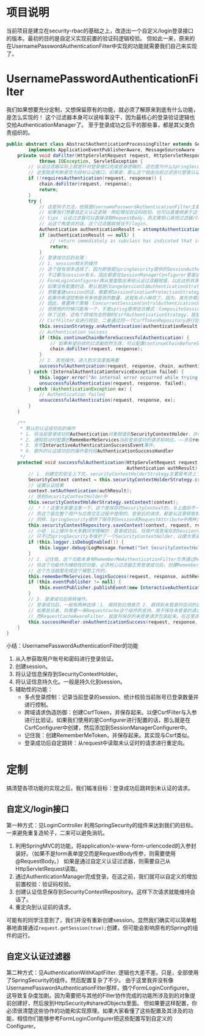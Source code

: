 # 项目说明
当前项目是建立在security-rbac的基础之上，改造出一个自定义/login登录接口的版本。最初的目的是自定义实现前置的验证码逻辑校验。
但如此一来，原来的在UsernamePasswordAuthenticationFilter中实现的功能就需要我们自己来实现了。

# UsernamePasswordAuthenticationFilter
我们如果想要充分定制，又想保留原有的功能，就必须了解原来到底有什么功能，是怎么实现的！
这个过滤器本身可以说啥事没干，因为最核心的登录验证逻辑也交给AuthenticationManager了。
至于登录成功之后干的那些事，都是其父类负责组织的。
```java
public abstract class AbstractAuthenticationProcessingFilter extends GenericFilterBean
        implements ApplicationEventPublisherAware, MessageSourceAware {
    private void doFilter(HttpServletRequest request, HttpServletResponse response, FilterChain chain)
            throws IOException, ServletException {
        // 认证过滤器实际上就是针对登录接口完成登录逻辑的，这也是为什么SpringSecurity没有定义/login，或者/j_spring_security_check，却能直接处理的原因
        // 这里就是判断是否为目标认证接口，如果是，那么这个就由当前过滤进行登录认证
        if (!requiresAuthentication(request, response)) {
            chain.doFilter(request, response);
            return;
        }
        try {
            // 这是钩子方法。他就是UsernamePasswordAuthenticationFilter主要实现的方法，在这个方法里面完成的登录认证逻辑
            // 如果我们想要自定义认证逻辑：例如增加验证码校验。也可以直接继承于这个抽象类。
            // tips：认证过滤器可以直接读取RequestBody，而无需担心其他过滤器/Controller因为重复读取请求体而异常的情况。
            // 从这个角度说的话，这个过滤器就相当于/login。
            Authentication authenticationResult = attemptAuthentication(request, response);
            if (authenticationResult == null) {
                // return immediately as subclass has indicated that it hasn't completed
                return;
            }
            // 登录成功后的处理：
            // 1. session相关的操作
            // 这个就有很多选择了，因为即使是SpringSecurity提供的SessionAuthenticationStrategy实现，都有不少。
            // 不过都与session有关。因此都是在SessionManagerConfigurer里面进行配置并放到HttpSecurity的sharedObject属性里面。
            // FormLoginConfigurer再从里面取出来给认证过滤器赋值，以此达到共享协同一致。
            // 如果没有配置的话，默认就是ChangeSessionIdAuthenticationStrategy。这个只是给session更换个sessionId，并不重建session。
            // 想要重建session的话，需要用SessionFixationProtectionStrategy。可以防御“会话固定攻击”
            // 如果你希望控制账号多地登录的数量，这就有点小麻烦了。因为，首先你需要记录账号已经登录的session，然后校验是否已经达到极限。
            // 因此，需要两个策略：ConcurrentSessionControlAuthenticationStrategy（控制登录数量）、RegisterSessionAuthenticationStrategy（登记已登录账号和session）
            // 但使用的时候只能有一个，于是spring使用组合模式：CompositeSessionAuthenticationStrategy。搞多少个都行。
            // 除了这些，还有个跨域攻击防御的CsrfAuthenticationStrategy，就是创建csrfToken，放到RequestAttribute中。
            // CsrfFilter会进行校验，二者通过同一个CsrfTokenRepository进行协同。
            this.sessionStrategy.onAuthentication(authenticationResult, request, response);
            // Authentication success
            if (this.continueChainBeforeSuccessfulAuthentication) {
                // 如果希望后续的过滤器依然生效，可以配置continueChainBeforeSuccessfulAuthentication。但正常都不需要。
                chain.doFilter(request, response);
            }
            // 2. 其他操作。进入到方法里面再看
            successfulAuthentication(request, response, chain, authenticationResult);
        } catch (InternalAuthenticationServiceException failed) {
            this.logger.error("An internal error occurred while trying to authenticate the user.", failed);
            unsuccessfulAuthentication(request, response, failed);
        } catch (AuthenticationException ex) {
            // Authentication failed
            unsuccessfulAuthentication(request, response, ex);
        }
    }

    /**
     * 默认的认证成功后的操作
     * 1. 将当前登录成功的Authentication对象赋值到SecurityContextHolder，并保存起来（默认是保存到session中）。
     * 2. 通知启动时配置的RememberMeServices当前登录成功的请求和响应。——涉及rememberMe的token管理。
     * 3. 发布InteractiveAuthenticationSuccessEvent事件。
     * 4. 额外的认证成功后的操作委托给AuthenticationSuccessHandler
     */
    protected void successfulAuthentication(HttpServletRequest request, HttpServletResponse response, FilterChain chain,
                                            Authentication authResult) throws IOException, ServletException {
        // 1. 创建空的安全上下文。securityContextHolderStrategy主要是考虑上下文可能需要跨线程使用，一般应用，直接放到ThreadLocal里面就好了。框架设计时需要考虑小众需求。
        SecurityContext context = this.securityContextHolderStrategy.createEmptyContext();
        // 设置认证结果
        context.setAuthentication(authResult);
        // 放到SecurityContextHolder中
        this.securityContextHolderStrategy.setContext(context);
        // ！！！这里大家要注意一下，这个是保存的SecurityContext的。与上面的不一样的是，上面的只能在当前请求中使用。
        // 而这个是在整个用户与应用交互过程中使用的。登录后的请求，都是从这里获取到SecurityContext，再恢复到SecurityContextHolder中的。
        // 同样，SpringSecurity提供了保存到Session和RequestAttribute中两种方式。一般我们都保存到session中。
        this.securityContextRepository.saveContext(context, request, response);
        // 小结：以上操作与大多数同学理解的：登录成功后，将用户信息保存到Session中这个是一致的。
        // 只不过SpringSecurity多维护了一个SecurityContextHolder，以便大家通过静态方法获取认证信息。
        if (this.logger.isDebugEnabled()) {
            this.logger.debug(LogMessage.format("Set SecurityContextHolder to %s", authResult));
        }
        // 2. 记住我。这个功能本身有RememberMeAuthenticationFilter负责通过RememberMeToken进行认证。
        // 但这个功能作为辅助性的功能，必须核心过滤器正常登录成功后，创建RememberMeToken并且保存起来。
        // 这个方法就是完成这个铺垫工作的。
        this.rememberMeServices.loginSuccess(request, response, authResult);
        if (this.eventPublisher != null) {
            this.eventPublisher.publishEvent(new InteractiveAuthenticationSuccessEvent(authResult, this.getClass()));
        }
        // 3. 登录成功后跳转操作。
        // 登录成功后，一般有两种选择：1. 跳转到应用首页 2. 跳转到未登录时访问的请求
        // 如果是后者，则需要一来RequestCache这个组件的支持。用于保存未登录的请求。
        // 而RequestCacheAwareFilter，就是将保存的未登录请求包装起来。在这里进行恢复跳转！
        this.successHandler.onAuthenticationSuccess(request, response, authResult);
    }
}
```
小结：UsernamePasswordAuthenticationFilter的功能
1. 从入参获取用户账号和密码进行登录验证。
2. 创建session。
3. 将认证信息保存到SecurityContextHolder。
4. 将认证信息持久化。一般是持久化到session。
5. 辅助性的功能：
    - 多点登录控制：记录当前登录的session、统计校验当前账号已登录数量并进行控制。
    - 跨域请求伪造防御：创建CsrfToken，并保存起来。以便CsrfFilter与入参进行比验证。如果我们使用的是Configurer进行配置的话，那么就是在CsrfConfigurer中创建，然后添加到SessionManagerConfigurer中。
    - 记住我：创建RememberMeToken，并保存起来。其实现与Csrf类似。
    - 登录成功后自定跳转：从request中读取未认证时的请求进行重定向。

# 定制
搞清楚各项功能的实现之后，我们瞄准目标：登录成功后跳转到未认证的请求。

## 自定义/login接口
第一种方式：见LoginController
利用SpringSecurity的组件来达到我们的目标。一来避免重复造轮子，二来可以避免淌坑。
1. 利用SpringMVC的功能，将application/x-www-form-urlencoded的入参封装好。（如果不是form表单提交而是RequestBody传参，则需要使用@RequestBody。）
   如果是通过自定义认证过滤器，则需要自己从HttpServletRequest读取。
2. 通过AuthenticationManager完成登录。在这之前，我们就可以自定义的增加前置校验：验证码校验。
3. 创建认证信息保存到SecurityContextRepository。这样下次请求就能维持会话了。
4. 重定向到认证前的请求。

可能有的同学注意到了，我们并没有重新创建session。显然我们确实可以简单粗暴地直接通过`request.getSession(true);`创建，但可能会影响原有的Spring的组件的运行。

## 自定义认证过滤器
第二种方式：见AuthenticationWithKaptFilter.
逻辑也大差不差。只是，全部使用了SpringSecurity的组件。然后配置复杂了不少。
由于这里我并没有像UsernamePasswordAuthenticationFilter那样，搞个FormLoginConfigurer。
这导致复杂度加剧。因为需要把与其他的Filter协作完成的功能所涉及到的对象提前创建好，然后放到HttpSecurity#sharedObjects里面。
但如果要这样配置，你必须很清楚这些协作的功能和实现原理。如果大家看懂了这些配置及其涉及的功能，相信你们能够参考FormLoginConfigurer把这些配置写到自定义的Configurer。